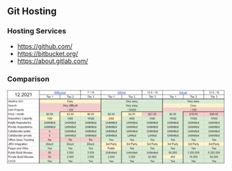 ## Git Hosting

### Hosting Services

- https://github.com/
- https://bitbucket.org/
- https://about.gitlab.com/

### Comparison
![Git Hosting Comparison](../Assets/images/git-hosting-comparison.png)
